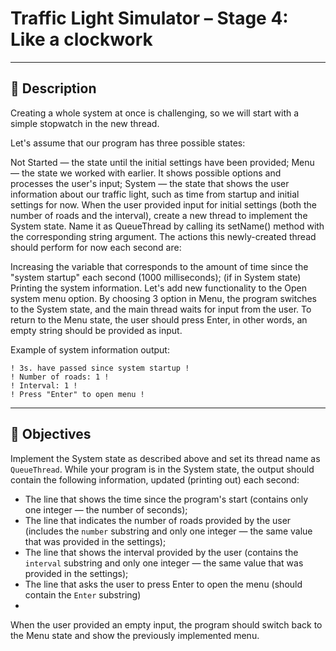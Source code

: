 # Traffic Light Simulator – Stage 4: Like a clockwork

---

## 🧠 Description

Creating a whole system at once is challenging, so we will start with a simple stopwatch in the new thread.

Let's assume that our program has three possible states:

Not Started — the state until the initial settings have been provided;
Menu — the state we worked with earlier. It shows possible options and processes the user's input;
System — the state that shows the user information about our traffic light, such as time from startup and initial settings for now.
When the user provided input for initial settings (both the number of roads and the interval), create a new thread to implement the System state. Name it as QueueThread by calling its setName() method with the corresponding string argument. The actions this newly-created thread should perform for now each second are:

Increasing the variable that corresponds to the amount of time since the "system startup" each second (1000 milliseconds);
(if in System state) Printing the system information.
Let's add new functionality to the Open system menu option. By choosing 3 option in Menu, the program switches to the System state, and the main thread waits for input from the user. To return to the Menu state, the user should press Enter, in other words, an empty string should be provided as input.

Example of system information output:

```text
! 3s. have passed since system startup !
! Number of roads: 1 !
! Interval: 1 !
! Press "Enter" to open menu !
```
---

## 🎯 Objectives

Implement the System state as described above and set its thread name as `QueueThread`. While your program is in the System state, the output should contain the following information, updated (printing out) each second:

- The line that shows the time since the program's start (contains only one integer — the number of seconds);
- The line that indicates the number of roads provided by the user (includes the `number` substring and only one integer — the same value that was provided in the settings);
- The line that shows the interval provided by the user (contains the `interval` substring and only one integer — the same value that was provided in the settings);
- The line that asks the user to press Enter to open the menu (should contain the `Enter` substring)
- 
When the user provided an empty input, the program should switch back to the Menu state and show the previously implemented menu.
